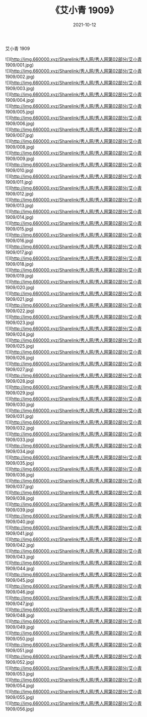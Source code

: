 ﻿---
layout: post
title:  《艾小青 1909》
date:   2021-10-12
img: http://img.660000.xyz/Sharelink/秀人网/秀人网第02部分/艾小青 1909/000.jpg
categories: [美女, 清纯, 唯美]
---

艾小青 1909

  ![](http://img.660000.xyz/Sharelink/秀人网/秀人网第02部分/艾小青 1909/001.jpg) <br> ![](http://img.660000.xyz/Sharelink/秀人网/秀人网第02部分/艾小青 1909/002.jpg) <br> ![](http://img.660000.xyz/Sharelink/秀人网/秀人网第02部分/艾小青 1909/003.jpg) <br> ![](http://img.660000.xyz/Sharelink/秀人网/秀人网第02部分/艾小青 1909/004.jpg) <br> ![](http://img.660000.xyz/Sharelink/秀人网/秀人网第02部分/艾小青 1909/005.jpg) <br> ![](http://img.660000.xyz/Sharelink/秀人网/秀人网第02部分/艾小青 1909/006.jpg) <br> ![](http://img.660000.xyz/Sharelink/秀人网/秀人网第02部分/艾小青 1909/007.jpg) <br> ![](http://img.660000.xyz/Sharelink/秀人网/秀人网第02部分/艾小青 1909/008.jpg) <br> ![](http://img.660000.xyz/Sharelink/秀人网/秀人网第02部分/艾小青 1909/009.jpg) <br> ![](http://img.660000.xyz/Sharelink/秀人网/秀人网第02部分/艾小青 1909/010.jpg) <br> ![](http://img.660000.xyz/Sharelink/秀人网/秀人网第02部分/艾小青 1909/011.jpg) <br> ![](http://img.660000.xyz/Sharelink/秀人网/秀人网第02部分/艾小青 1909/012.jpg) <br> ![](http://img.660000.xyz/Sharelink/秀人网/秀人网第02部分/艾小青 1909/013.jpg) <br> ![](http://img.660000.xyz/Sharelink/秀人网/秀人网第02部分/艾小青 1909/014.jpg) <br> ![](http://img.660000.xyz/Sharelink/秀人网/秀人网第02部分/艾小青 1909/015.jpg) <br> ![](http://img.660000.xyz/Sharelink/秀人网/秀人网第02部分/艾小青 1909/016.jpg) <br> ![](http://img.660000.xyz/Sharelink/秀人网/秀人网第02部分/艾小青 1909/017.jpg) <br> ![](http://img.660000.xyz/Sharelink/秀人网/秀人网第02部分/艾小青 1909/018.jpg) <br> ![](http://img.660000.xyz/Sharelink/秀人网/秀人网第02部分/艾小青 1909/019.jpg) <br> ![](http://img.660000.xyz/Sharelink/秀人网/秀人网第02部分/艾小青 1909/020.jpg) <br> ![](http://img.660000.xyz/Sharelink/秀人网/秀人网第02部分/艾小青 1909/021.jpg) <br> ![](http://img.660000.xyz/Sharelink/秀人网/秀人网第02部分/艾小青 1909/022.jpg) <br> ![](http://img.660000.xyz/Sharelink/秀人网/秀人网第02部分/艾小青 1909/023.jpg) <br> ![](http://img.660000.xyz/Sharelink/秀人网/秀人网第02部分/艾小青 1909/024.jpg) <br> ![](http://img.660000.xyz/Sharelink/秀人网/秀人网第02部分/艾小青 1909/025.jpg) <br> ![](http://img.660000.xyz/Sharelink/秀人网/秀人网第02部分/艾小青 1909/026.jpg) <br> ![](http://img.660000.xyz/Sharelink/秀人网/秀人网第02部分/艾小青 1909/027.jpg) <br> ![](http://img.660000.xyz/Sharelink/秀人网/秀人网第02部分/艾小青 1909/028.jpg) <br> ![](http://img.660000.xyz/Sharelink/秀人网/秀人网第02部分/艾小青 1909/029.jpg) <br> ![](http://img.660000.xyz/Sharelink/秀人网/秀人网第02部分/艾小青 1909/030.jpg) <br> ![](http://img.660000.xyz/Sharelink/秀人网/秀人网第02部分/艾小青 1909/031.jpg) <br> ![](http://img.660000.xyz/Sharelink/秀人网/秀人网第02部分/艾小青 1909/032.jpg) <br> ![](http://img.660000.xyz/Sharelink/秀人网/秀人网第02部分/艾小青 1909/033.jpg) <br> ![](http://img.660000.xyz/Sharelink/秀人网/秀人网第02部分/艾小青 1909/034.jpg) <br> ![](http://img.660000.xyz/Sharelink/秀人网/秀人网第02部分/艾小青 1909/035.jpg) <br> ![](http://img.660000.xyz/Sharelink/秀人网/秀人网第02部分/艾小青 1909/036.jpg) <br> ![](http://img.660000.xyz/Sharelink/秀人网/秀人网第02部分/艾小青 1909/037.jpg) <br> ![](http://img.660000.xyz/Sharelink/秀人网/秀人网第02部分/艾小青 1909/038.jpg) <br> ![](http://img.660000.xyz/Sharelink/秀人网/秀人网第02部分/艾小青 1909/039.jpg) <br> ![](http://img.660000.xyz/Sharelink/秀人网/秀人网第02部分/艾小青 1909/040.jpg) <br> ![](http://img.660000.xyz/Sharelink/秀人网/秀人网第02部分/艾小青 1909/041.jpg) <br> ![](http://img.660000.xyz/Sharelink/秀人网/秀人网第02部分/艾小青 1909/042.jpg) <br> ![](http://img.660000.xyz/Sharelink/秀人网/秀人网第02部分/艾小青 1909/043.jpg) <br> ![](http://img.660000.xyz/Sharelink/秀人网/秀人网第02部分/艾小青 1909/044.jpg) <br> ![](http://img.660000.xyz/Sharelink/秀人网/秀人网第02部分/艾小青 1909/045.jpg) <br> ![](http://img.660000.xyz/Sharelink/秀人网/秀人网第02部分/艾小青 1909/046.jpg) <br> ![](http://img.660000.xyz/Sharelink/秀人网/秀人网第02部分/艾小青 1909/047.jpg) <br> ![](http://img.660000.xyz/Sharelink/秀人网/秀人网第02部分/艾小青 1909/048.jpg) <br> ![](http://img.660000.xyz/Sharelink/秀人网/秀人网第02部分/艾小青 1909/049.jpg) <br> ![](http://img.660000.xyz/Sharelink/秀人网/秀人网第02部分/艾小青 1909/050.jpg) <br> ![](http://img.660000.xyz/Sharelink/秀人网/秀人网第02部分/艾小青 1909/051.jpg) <br> ![](http://img.660000.xyz/Sharelink/秀人网/秀人网第02部分/艾小青 1909/052.jpg) <br> ![](http://img.660000.xyz/Sharelink/秀人网/秀人网第02部分/艾小青 1909/053.jpg) <br> ![](http://img.660000.xyz/Sharelink/秀人网/秀人网第02部分/艾小青 1909/054.jpg) <br> ![](http://img.660000.xyz/Sharelink/秀人网/秀人网第02部分/艾小青 1909/055.jpg) <br> ![](http://img.660000.xyz/Sharelink/秀人网/秀人网第02部分/艾小青 1909/056.jpg) <br>